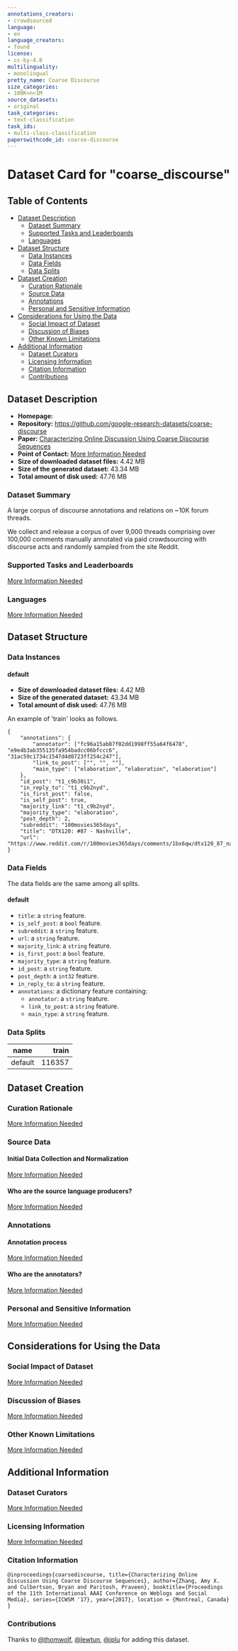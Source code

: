 ```yaml
---
annotations_creators:
- crowdsourced
language:
- en
language_creators:
- found
license:
- cc-by-4.0
multilinguality:
- monolingual
pretty_name: Coarse Discourse
size_categories:
- 100K<n<1M
source_datasets:
- original
task_categories:
- text-classification
task_ids:
- multi-class-classification
paperswithcode_id: coarse-discourse
---
```


# Dataset Card for "coarse_discourse"

## Table of Contents
- [Dataset Description](#dataset-description)
  - [Dataset Summary](#dataset-summary)
  - [Supported Tasks and Leaderboards](#supported-tasks-and-leaderboards)
  - [Languages](#languages)
- [Dataset Structure](#dataset-structure)
  - [Data Instances](#data-instances)
  - [Data Fields](#data-fields)
  - [Data Splits](#data-splits)
- [Dataset Creation](#dataset-creation)
  - [Curation Rationale](#curation-rationale)
  - [Source Data](#source-data)
  - [Annotations](#annotations)
  - [Personal and Sensitive Information](#personal-and-sensitive-information)
- [Considerations for Using the Data](#considerations-for-using-the-data)
  - [Social Impact of Dataset](#social-impact-of-dataset)
  - [Discussion of Biases](#discussion-of-biases)
  - [Other Known Limitations](#other-known-limitations)
- [Additional Information](#additional-information)
  - [Dataset Curators](#dataset-curators)
  - [Licensing Information](#licensing-information)
  - [Citation Information](#citation-information)
  - [Contributions](#contributions)

## Dataset Description

- **Homepage:**
- **Repository:** https://github.com/google-research-datasets/coarse-discourse
- **Paper:** [Characterizing Online Discussion Using Coarse Discourse Sequences](https://research.google/pubs/pub46055/)
- **Point of Contact:** [More Information Needed](https://github.com/huggingface/datasets/blob/master/CONTRIBUTING.md#how-to-contribute-to-the-dataset-cards)
- **Size of downloaded dataset files:** 4.42 MB
- **Size of the generated dataset:** 43.34 MB
- **Total amount of disk used:** 47.76 MB

### Dataset Summary

A large corpus of discourse annotations and relations on ~10K forum threads.

We collect and release a corpus of over 9,000 threads comprising over 100,000 comments manually annotated via paid crowdsourcing with discourse acts and randomly sampled from the site Reddit.

### Supported Tasks and Leaderboards

[More Information Needed](https://github.com/huggingface/datasets/blob/master/CONTRIBUTING.md#how-to-contribute-to-the-dataset-cards)

### Languages

[More Information Needed](https://github.com/huggingface/datasets/blob/master/CONTRIBUTING.md#how-to-contribute-to-the-dataset-cards)

## Dataset Structure

### Data Instances

#### default

- **Size of downloaded dataset files:** 4.42 MB
- **Size of the generated dataset:** 43.34 MB
- **Total amount of disk used:** 47.76 MB

An example of 'train' looks as follows.
```
{
    "annotations": {
        "annotator": ["fc96a15ab87f02dd1998ff55a64f6478", "e9e4b3ab355135fa954badcc06bfccc6", "31ac59c1734c1547d4d0723ff254c247"],
        "link_to_post": ["", "", ""],
        "main_type": ["elaboration", "elaboration", "elaboration"]
    },
    "id_post": "t1_c9b30i1",
    "in_reply_to": "t1_c9b2nyd",
    "is_first_post": false,
    "is_self_post": true,
    "majority_link": "t1_c9b2nyd",
    "majority_type": "elaboration",
    "post_depth": 2,
    "subreddit": "100movies365days",
    "title": "DTX120: #87 - Nashville",
    "url": "https://www.reddit.com/r/100movies365days/comments/1bx6qw/dtx120_87_nashville/"
}
```

### Data Fields

The data fields are the same among all splits.

#### default
- `title`: a `string` feature.
- `is_self_post`: a `bool` feature.
- `subreddit`: a `string` feature.
- `url`: a `string` feature.
- `majority_link`: a `string` feature.
- `is_first_post`: a `bool` feature.
- `majority_type`: a `string` feature.
- `id_post`: a `string` feature.
- `post_depth`: a `int32` feature.
- `in_reply_to`: a `string` feature.
- `annotations`: a dictionary feature containing:
  - `annotator`: a `string` feature.
  - `link_to_post`: a `string` feature.
  - `main_type`: a `string` feature.

### Data Splits

| name  |train |
|-------|-----:|
|default|116357|

## Dataset Creation

### Curation Rationale

[More Information Needed](https://github.com/huggingface/datasets/blob/master/CONTRIBUTING.md#how-to-contribute-to-the-dataset-cards)

### Source Data

#### Initial Data Collection and Normalization

[More Information Needed](https://github.com/huggingface/datasets/blob/master/CONTRIBUTING.md#how-to-contribute-to-the-dataset-cards)

#### Who are the source language producers?

[More Information Needed](https://github.com/huggingface/datasets/blob/master/CONTRIBUTING.md#how-to-contribute-to-the-dataset-cards)

### Annotations

#### Annotation process

[More Information Needed](https://github.com/huggingface/datasets/blob/master/CONTRIBUTING.md#how-to-contribute-to-the-dataset-cards)

#### Who are the annotators?

[More Information Needed](https://github.com/huggingface/datasets/blob/master/CONTRIBUTING.md#how-to-contribute-to-the-dataset-cards)

### Personal and Sensitive Information

[More Information Needed](https://github.com/huggingface/datasets/blob/master/CONTRIBUTING.md#how-to-contribute-to-the-dataset-cards)

## Considerations for Using the Data

### Social Impact of Dataset

[More Information Needed](https://github.com/huggingface/datasets/blob/master/CONTRIBUTING.md#how-to-contribute-to-the-dataset-cards)

### Discussion of Biases

[More Information Needed](https://github.com/huggingface/datasets/blob/master/CONTRIBUTING.md#how-to-contribute-to-the-dataset-cards)

### Other Known Limitations

[More Information Needed](https://github.com/huggingface/datasets/blob/master/CONTRIBUTING.md#how-to-contribute-to-the-dataset-cards)

## Additional Information

### Dataset Curators

[More Information Needed](https://github.com/huggingface/datasets/blob/master/CONTRIBUTING.md#how-to-contribute-to-the-dataset-cards)

### Licensing Information

[More Information Needed](https://github.com/huggingface/datasets/blob/master/CONTRIBUTING.md#how-to-contribute-to-the-dataset-cards)

### Citation Information

```
@inproceedings{coarsediscourse, title={Characterizing Online Discussion Using Coarse Discourse Sequences}, author={Zhang, Amy X. and Culbertson, Bryan and Paritosh, Praveen}, booktitle={Proceedings of the 11th International AAAI Conference on Weblogs and Social Media}, series={ICWSM '17}, year={2017}, location = {Montreal, Canada} }

```


### Contributions

Thanks to [@thomwolf](https://github.com/thomwolf), [@lewtun](https://github.com/lewtun), [@jplu](https://github.com/jplu) for adding this dataset.
